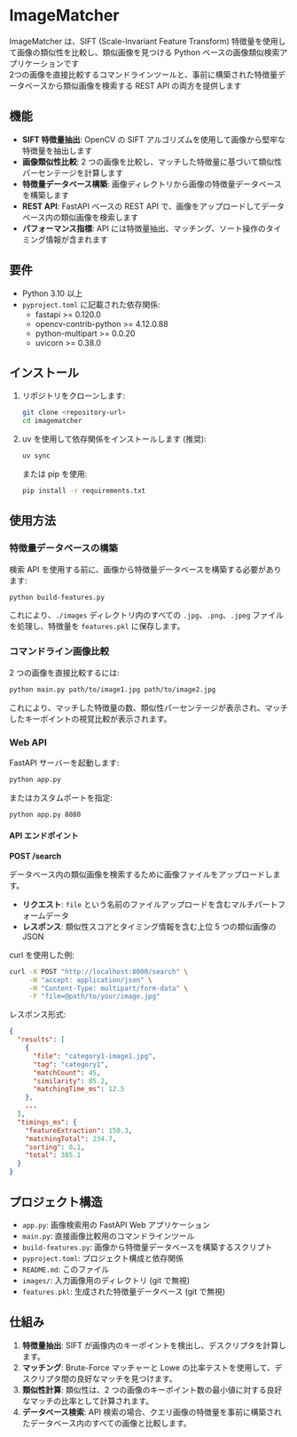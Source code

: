 # ImageMatcher

ImageMatcher は、SIFT (Scale-Invariant Feature Transform) 特徴量を使用して画像の類似性を比較し、類似画像を見つける Python ベースの画像類似検索アプリケーションです  
2つの画像を直接比較するコマンドラインツールと、事前に構築された特徴量データベースから類似画像を検索する REST API の両方を提供します

## 機能

- **SIFT 特徴量抽出**: OpenCV の SIFT アルゴリズムを使用して画像から堅牢な特徴量を抽出します
- **画像類似性比較**: 2 つの画像を比較し、マッチした特徴量に基づいて類似性パーセンテージを計算します
- **特徴量データベース構築**: 画像ディレクトリから画像の特徴量データベースを構築します
- **REST API**: FastAPI ベースの REST API で、画像をアップロードしてデータベース内の類似画像を検索します
- **パフォーマンス指標**: API には特徴量抽出、マッチング、ソート操作のタイミング情報が含まれます

## 要件

- Python 3.10 以上
- `pyproject.toml` に記載された依存関係:
  - fastapi >= 0.120.0
  - opencv-contrib-python >= 4.12.0.88
  - python-multipart >= 0.0.20
  - uvicorn >= 0.38.0

## インストール

1. リポジトリをクローンします:
   ```bash
   git clone <repository-url>
   cd imagematcher
   ```

2. uv を使用して依存関係をインストールします (推奨):
   ```bash
   uv sync
   ```

   または pip を使用:
   ```bash
   pip install -r requirements.txt
   ```

## 使用方法

### 特徴量データベースの構築

検索 API を使用する前に、画像から特徴量データベースを構築する必要があります:

```bash
python build-features.py
```

これにより、`./images` ディレクトリ内のすべての `.jpg`、`.png`、`.jpeg` ファイルを処理し、特徴量を `features.pkl` に保存します。

### コマンドライン画像比較

2 つの画像を直接比較するには:

```bash
python main.py path/to/image1.jpg path/to/image2.jpg
```

これにより、マッチした特徴量の数、類似性パーセンテージが表示され、マッチしたキーポイントの視覚比較が表示されます。

### Web API

FastAPI サーバーを起動します:

```bash
python app.py
```

またはカスタムポートを指定:

```bash
python app.py 8080
```

#### API エンドポイント

**POST /search**

データベース内の類似画像を検索するために画像ファイルをアップロードします。

- **リクエスト**: `file` という名前のファイルアップロードを含むマルチパートフォームデータ
- **レスポンス**: 類似性スコアとタイミング情報を含む上位 5 つの類似画像の JSON

curl を使用した例:

```bash
curl -X POST "http://localhost:8000/search" \
     -H "accept: application/json" \
     -H "Content-Type: multipart/form-data" \
     -F "file=@path/to/your/image.jpg"
```

レスポンス形式:

```json
{
  "results": [
    {
      "file": "category1-image1.jpg",
      "tag": "category1",
      "matchCount": 45,
      "similarity": 85.2,
      "matchingTime_ms": 12.5
    },
    ...
  ],
  "timings_ms": {
    "featureExtraction": 150.3,
    "matchingTotal": 234.7,
    "sorting": 0.1,
    "total": 385.1
  }
}
```

## プロジェクト構造

- `app.py`: 画像検索用の FastAPI Web アプリケーション
- `main.py`: 直接画像比較用のコマンドラインツール
- `build-features.py`: 画像から特徴量データベースを構築するスクリプト
- `pyproject.toml`: プロジェクト構成と依存関係
- `README.md`: このファイル
- `images/`: 入力画像用のディレクトリ (git で無視)
- `features.pkl`: 生成された特徴量データベース (git で無視)

## 仕組み

1. **特徴量抽出**: SIFT が画像内のキーポイントを検出し、デスクリプタを計算します。
2. **マッチング**: Brute-Force マッチャーと Lowe の比率テストを使用して、デスクリプタ間の良好なマッチを見つけます。
3. **類似性計算**: 類似性は、2 つの画像のキーポイント数の最小値に対する良好なマッチの比率として計算されます。
4. **データベース検索**: API 検索の場合、クエリ画像の特徴量を事前に構築されたデータベース内のすべての画像と比較します。
